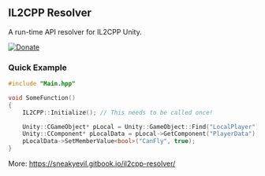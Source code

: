 ## IL2CPP Resolver
A run-time API resolver for IL2CPP Unity.

[![Donate](https://img.shields.io/badge/Donate-PayPal-red.svg)](https://www.paypal.com/donate/?hosted_button_id=F86FFE644E55E)

### Quick Example
```cpp
#include "Main.hpp"

void SomeFunction()
{
    IL2CPP::Initialize(); // This needs to be called once!

    Unity::CGameObject* pLocal = Unity::GameObject::Find("LocalPlayer");
    Unity::CComponent* pLocalData = pLocal->GetComponent("PlayerData");
    pLocalData->SetMemberValue<bool>("CanFly", true);
}
```

More: https://sneakyevil.gitbook.io/il2cpp-resolver/
